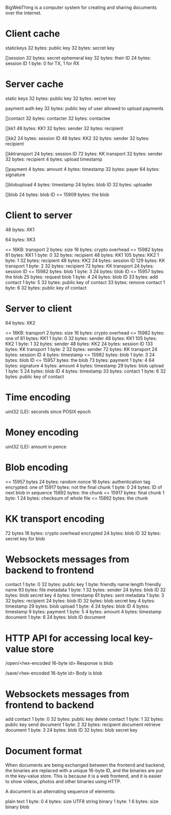 BigWebThing is a computer system for creating and sharing documents over the internet.

# Client cache

statickeys
    32 bytes: public key
    32 bytes: secret key

[]session
    32 bytes: secret ephemeral key
    32 bytes: their ID
    24 bytes: session ID
    1 byte: 0 for TX, 1 for RX

# Server cache

static keys
    32 bytes: public key
    32 bytes: secret key

payment auth key
    32 bytes: public key of user allowed to upload payments

[]contact
    32 bytes: contacter
    32 bytes: contactee

[]kk1
    48 bytes: KK1
    32 bytes: sender
    32 bytes: recipient

[]kk2
    24 bytes: session ID
    48 bytes: KK2
    32 bytes: sender
    32 bytes: recipient

[]kktransport
    24 bytes: session ID
    72 bytes: KK transport
    32 bytes: sender
    32 bytes: recipient
    4 bytes: upload timestamp

[]payment
    4 bytes: amount
    4 bytes: timestamp
    32 bytes: payer
    64 bytes: signature

[]blobupload
    4 bytes: timestamp
    24 bytes: blob ID
    32 bytes: uploader

[]blob
    24 bytes: blob ID
    <= 15909 bytes: the blob

# Client to server

48 bytes: XK1 

64 bytes: XK3

<= 16KB: transport
    2 bytes: size
    16 bytes: crypto overhead
    <= 15982 bytes
    	81 bytes: KK1
    	    1 byte: 0
    	    32 bytes: recipient
    	    48 bytes: KK1
    	105 bytes: KK2
    	    1 byte: 1
    	    32 bytes: recipient
    	    48 bytes: KK2
    	    24 bytes: session ID
    	129 bytes: KK transport
    	    1 byte: 2
    	    32 bytes: recipient
    	    72 bytes: KK transport
    	    24 bytes: session ID
    	<= 15982 bytes: blob
    	    1 byte: 3
    	    24 bytes: blob ID
    	    <= 15957 bytes: the blob
        25 bytes: request blob
            1 byte: 4
            24 bytes: blob ID
        33 bytes: add contact
            1 byte: 5
            32 bytes: public key of contact
        33 bytes: remove contact
            1 byte: 6
            32 bytes: public key of contact


# Server to client

64 bytes: XK2

<= 16KB: transport
    2 bytes: size
    16 bytes: crypto overhead
    <= 15982 bytes: one of
        81 bytes: KK1
            1 byte: 0
            32 bytes: sender
            48 bytes: KK1
        105 bytes: KK2
            1 byte: 1
	    32 bytes: sender
            48 bytes: KK2
            24 bytes: session ID
        133 bytes: KK transport
            1 byte: 2
	    32 bytes: sender
            72 bytes: KK transport
            24 bytes: session ID
            4 bytes: timestamp
        <= 15982 bytes: blob
            1 byte: 3
            24 bytes: blob ID
            <= 15957 bytes: the blob
        73 bytes: payment
            1 byte: 4
	    64 bytes: signature
            4 bytes: amount
            4 bytes: timestamp
        29 bytes: blob upload
            1 byte: 5
            24 bytes: blob ID
            4 bytes: timestamp
        33 bytes: contact
            1 byte: 6
            32 bytes: public key of contact

# Time encoding

uint32 (LE): seconds since POSIX epoch

# Money encoding

uint32 (LE): amount in pence

# Blob encoding

<= 15957 bytes
    24 bytes: random nonce
    16 bytes: authentication tag
    encrypted: one of
        15917 bytes: not the final chunk
            1 byte: 0
            24 bytes: ID of next blob in sequence
            15892 bytes: the chunk
        <= 15917 bytes: final chunk
            1 byte: 1
            24 bytes: checksum of whole file
            <= 15892 bytes: the chunk

# KK transport encoding

72 bytes
    16 bytes: crypto overhead
    encrypted
        24 bytes: blob ID
        32 bytes: secret key for blob

# Websockets messages from backend to frontend

contact
    1 byte: 0
    32 bytes: public key
    1 byte: friendly name length
    friendly name
93 bytes: file metadata
    1 byte: 1
    32 bytes: sender
    24 bytes: blob ID
    32 bytes: blob secret key
    4 bytes: timestamp
61 bytes: sent metadata
    1 byte: 3
    32 bytes: recipient
    24 bytes: blob ID
    32 bytes: blob secret key
    4 bytes: timestamp
29 bytes: blob upload
    1 byte: 4
    24 bytes: blob ID
    4 bytes: timestamp
9 bytes: payment
    1 byte: 5
    4 bytes: amount
    4 bytes: timestamp
document
    1 byte: 6
    24 bytes: blob ID
    document

# HTTP API for accessing local key-value store

/open/<hex-encoded 16-byte id>
    Response is blob

/save/<hex-encoded 16-byte id>
    Body is blob

# Websockets messages from frontend to backend

add contact
    1 byte: 0
    32 bytes: public key
delete contact
    1 byte: 1
    32 bytes: public key
send document
    1 byte: 2
    32 bytes: recipient
    document
retrieve document
    1 byte: 3
    24 bytes: blob ID
    32 bytes: blob secret key

# Document format

When documents are being exchanged between the frontend and backend, the binaries are replaced with a unique 16-byte ID, and the binaries are put in the key-value store. This is because it is a web frontend, and it is easier to show videos, photos and other binaries using HTTP.

A document is an alternating sequence of elements:

plain text
    1 byte: 0
    4 bytes: size
    UTF8 string
binary
    1 byte: 1
    6 bytes: size
    binary blob
